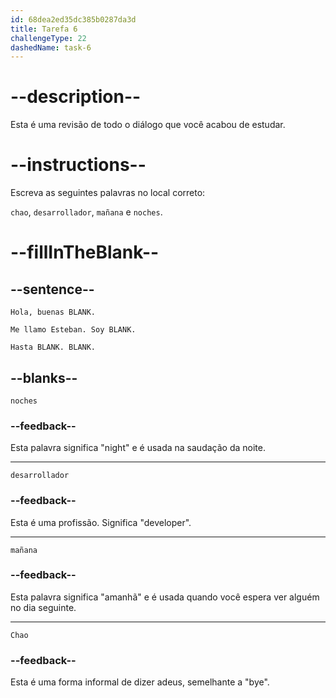 ```yaml
---
id: 68dea2ed35dc385b0287da3d
title: Tarefa 6
challengeType: 22
dashedName: task-6
---
```


<!-- REVIEW -->

# --description--

Esta é uma revisão de todo o diálogo que você acabou de estudar.

# --instructions--

Escreva as seguintes palavras no local correto:

`chao`, `desarrollador`, `mañana` e `noches`.

# --fillInTheBlank--

## --sentence--

`Hola, buenas BLANK.`  

`Me llamo Esteban. Soy BLANK.`
  
`Hasta BLANK. BLANK.`

## --blanks--

`noches`

### --feedback--

Esta palavra significa "night" e é usada na saudação da noite.

---

`desarrollador`

### --feedback--

Esta é uma profissão. Significa "developer".

---

`mañana`

### --feedback--

Esta palavra significa "amanhã" e é usada quando você espera ver alguém no dia seguinte.

---

`Chao`

### --feedback--

Esta é uma forma informal de dizer adeus, semelhante a "bye".
